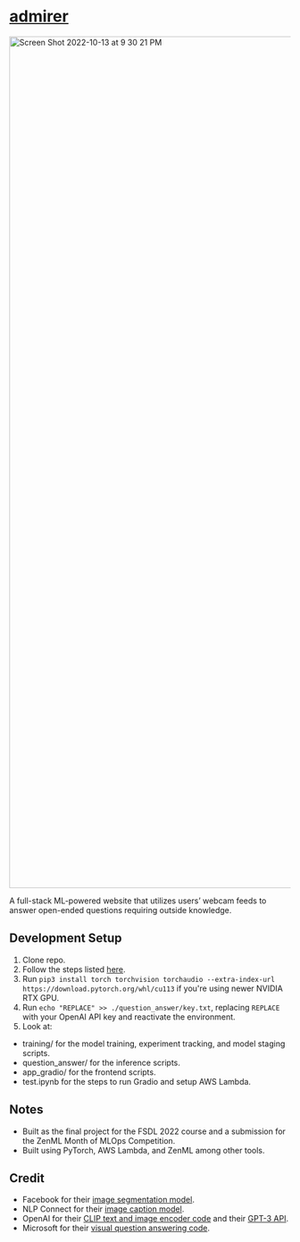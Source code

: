# [admirer](https://admirer.loca.lt/)
<img width="1525" alt="Screen Shot 2022-10-13 at 9 30 21 PM" src="https://user-images.githubusercontent.com/40700820/195763037-1f5ca861-3eac-4338-8785-f6f16da79ad5.png">

A full-stack ML-powered website that utilizes users’ webcam feeds to answer open-ended questions requiring outside knowledge.

## Development Setup
1. Clone repo.
2. Follow the steps listed [here](https://github.com/full-stack-deep-learning/fsdl-text-recognizer-2022-labs/tree/main/setup).
3. Run `pip3 install torch torchvision torchaudio --extra-index-url https://download.pytorch.org/whl/cu113` if you're using newer NVIDIA RTX GPU.
4. Run `echo "REPLACE" >> ./question_answer/key.txt`, replacing `REPLACE` with your OpenAI API key and reactivate the environment.
5. Look at:
- training/ for the model training, experiment tracking, and model staging scripts.
- question_answer/ for the inference scripts.
- app_gradio/ for the frontend scripts.
- test.ipynb for the steps to run Gradio and setup AWS Lambda.

## Notes
- Built as the final project for the FSDL 2022 course and a submission for the ZenML Month of MLOps Competition.
- Built using PyTorch, AWS Lambda, and ZenML among other tools.

## Credit
- Facebook for their [image segmentation model](https://huggingface.co/facebook/detr-resnet-50-panoptic).
- NLP Connect for their [image caption model](https://huggingface.co/nlpconnect/vit-gpt2-image-captioning).
- OpenAI for their [CLIP text and image encoder code](https://huggingface.co/openai/clip-vit-base-patch16) and their [GPT-3 API](https://openai.com/api/).
- Microsoft for their [visual question answering code](https://github.com/microsoft/PICa).
